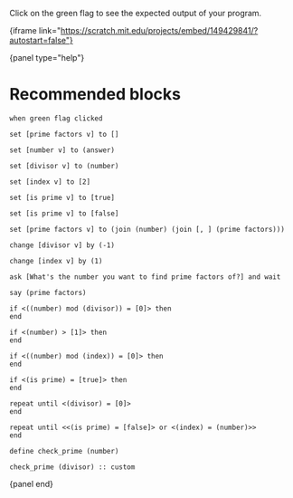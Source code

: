 Click on the green flag to see the expected output of your program.

{iframe link="https://scratch.mit.edu/projects/embed/149429841/?autostart=false"}

{panel type="help"}

# Recommended blocks

<pre><code class="scratch:split:random">when green flag clicked
</code></pre>

<pre><code class="scratch:split:random">set [prime factors v] to []

set [number v] to (answer)

set [divisor v] to (number)

set [index v] to [2]

set [is prime v] to [true]

set [is prime v] to [false]

set [prime factors v] to (join (number) (join [, ] (prime factors)))

change [divisor v] by (-1)

change [index v] by (1)
</code></pre>

<pre><code class="scratch:split:random">ask [What's the number you want to find prime factors of?] and wait
</code></pre>

<pre><code class="scratch:split:random">say (prime factors)
</code></pre>

<pre><code class="scratch:split:random">if &lt;((number) mod (divisor)) = [0]&gt; then
end

if &lt;(number) &gt; [1]&gt; then
end

if &lt;((number) mod (index)) = [0]&gt; then
end

if &lt;(is prime) = [true]&gt; then
end

repeat until &lt;(divisor) = [0]&gt;
end

repeat until &lt;&lt;(is prime) = [false]&gt; or &lt;(index) = (number)&gt;&gt;
end
</code></pre>

<pre><code class="scratch:split:random">define check_prime (number)

check_prime (divisor) :: custom
</code></pre>

{panel end}